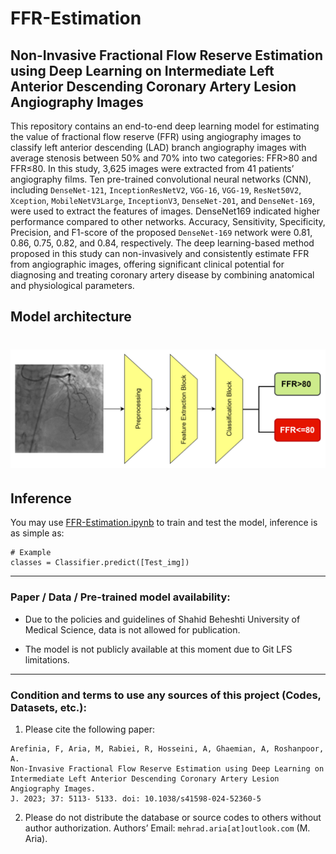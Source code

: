# FFR-Estimation
## Non-Invasive Fractional Flow Reserve Estimation using Deep Learning on Intermediate Left Anterior Descending Coronary Artery Lesion Angiography Images

This repository contains an end-to-end deep learning model for estimating the value of fractional flow reserve (FFR) using angiography images to classify left anterior descending (LAD) branch angiography images with average stenosis between 50% and 70% into two categories: FFR>80 and FFR≤80. In this study, 3,625 images were extracted from 41 patients’ angiography films. Ten pre-trained convolutional neural networks (CNN), including `DenseNet-121`, `InceptionResNetV2`, `VGG-16`, `VGG-19`, `ResNet50V2`, `Xception`, `MobileNetV3Large`, `InceptionV3`, `DenseNet-201`, and `DenseNet-169`, were used to extract the features of images. DenseNet169 indicated higher performance compared to other networks. Accuracy, Sensitivity, Specificity, Precision, and F1-score of the proposed `DenseNet-169` network were 0.81, 0.86, 0.75, 0.82, and 0.84, respectively. The deep learning-based method proposed in this study can non-invasively and consistently estimate FFR from angiographic images, offering significant clinical potential for diagnosing and treating coronary artery disease by combining anatomical and physiological parameters.

## Model architecture
<h1 align="center">
 <a href="https://github.com/MehradAria/FFR-Estimation"><img src="https://github.com/MehradAria/FFR-Estimation/blob/main/model.png?raw=true" alt="Non-Invasive Fractional Flow Reserve Estimation using Deep Learning on Intermediate Left Anterior Descending Coronary Artery Lesion Angiography Images"></a>
</h1>

## Inference
You may use [FFR-Estimation.ipynb](https://github.com/MehradAria/FFR-Estimation/blob/main/FFR-Estimation.ipynb) to train and test the model, inference is as simple as:

```shell
# Example
classes = Classifier.predict([Test_img])
```

---
### Paper / Data / Pre-trained model availability:
- Due to the policies and guidelines of Shahid Beheshti University of Medical Science, data is not allowed for publication.

- The model is not publicly available at this moment due to Git LFS limitations.

---
### Condition and terms to use any sources of this project (Codes, Datasets, etc.):

1) Please cite the following paper:
```
Arefinia, F, Aria, M, Rabiei, R, Hosseini, A, Ghaemian, A, Roshanpoor, A.
Non-Invasive Fractional Flow Reserve Estimation using Deep Learning on Intermediate Left Anterior Descending Coronary Artery Lesion Angiography Images.
J. 2023; 37: 5113- 5133. doi: 10.1038/s41598-024-52360-5
```

2) Please do not distribute the database or source codes to others without author authorization.
Authors’ Email: `mehrad.aria[at]outlook.com` (M. Aria).

